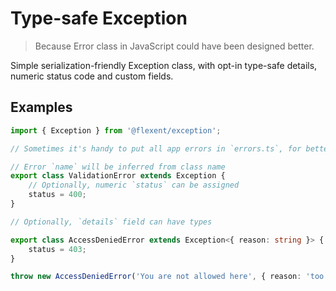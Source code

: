 # Type-safe Exception

> Because Error class in JavaScript could have been designed better.

Simple serialization-friendly Exception class, with opt-in type-safe details, numeric status code and custom fields.

## Examples

```ts
import { Exception } from '@flexent/exception';

// Sometimes it's handy to put all app errors in `errors.ts`, for better centralization and visibility

// Error `name` will be inferred from class name
export class ValidationError extends Exception {
    // Optionally, numeric `status` can be assigned
    status = 400;
}

// Optionally, `details` field can have types

export class AccessDeniedError extends Exception<{ reason: string }> {
    status = 403;
}

throw new AccessDeniedError('You are not allowed here', { reason: 'too boring' });
```

